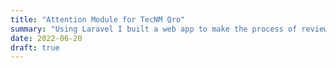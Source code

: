 ```yaml
---
title: "Attention Module for TecNM Qro"
summary: "Using Laravel I built a web app to make the process of reviewing student cases easier"
date: 2022-06-20
draft: true
---
```

